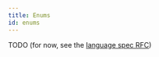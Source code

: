 ```yaml
---
title: Enums
id: enums
---
```


TODO (for now, see the [language spec RFC](../../contributing/rfcs/language-spec))
